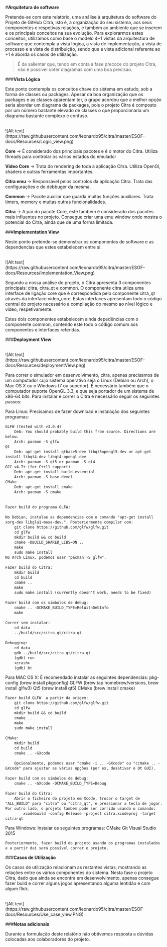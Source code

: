 ﻿
#**Arquitetura de software**

Pretende-se com este relatório, uma análise à arquitetura do software do Projeto de GitHub Citra, isto é, à organização do seu sistema, aos seus componentes e respetivas relações, e também ao ambiente que se inserem e os principais conceitos na sua evolução. Para explorarmos estes conceitos, utilizamos como base o modelo 4+1 vistas da arquitectura de software que contempla a vista lógica, a vista de implementação, a vista de processo e a vista de distribuição, sendo que a vista adicional referente ao +1 é aborda os casos de utilização.

 > É de salientar que, tendo em conta a fase precoce do projeto Citra, não é possível obter diagramas com uma boa precisao.

###**Vista Lógica**

Este ponto contempla os conceitos chave do sistema em estudo, sob a forma de classes ou packages.
Apesar da boa organização que os packages e as classes aparentam ter, o grupo acordou que a melhor opção seria abordar um diagrama de packages, pois o projeto Citra é composto por um número bastante elevado de classes o que proporcionaria um diagrama bastante complexo e confuso.

<br>
![Alt text](https://raw.githubusercontent.com/leonardo95/citra/master/ESOF-docs/Resources/Logic_view.png)
<br>

**Core** -> É considerado dos principais pacotes e é o motor do Citra.
Utiliza threads para controlar os vários estados do emulador

**Video Core** -> Trata do rendering de toda a aplicação Citra.
Utiliza OpenGl, shaders e outras ferramentas importantes.

**Citra emu** -> Responsável pelos controlos da aplicação Citra.
Trata das configurações e do debbuger da mesma.

**Common** -> Pacote auxiliar que guarda muitas funções auxiliares.
Trata timers, memory e muitas outras funcionalidades.

**Citra** -> A par do pacote Core, este também é considerado dos pacotes mais influentes no projeto. Consegue criar uma emu window onde mostra o potencial do Citra, ainda que de uma forma limitada.

###**Implementation View**

Neste ponto pretende-se demonstrar os componentes de software e as dependencias que estes estabelecem entre si.

<br>
![Alt text](https://raw.githubusercontent.com/leonardo95/citra/master/ESOF-docs/Resources/Implementation_View.png)
<br>

Segundo a nossa análise do projeto, o Citra apresenta 3 componentes principais: citra, citra_qt e common. O componente citra utliza uma interface de ligação core que é correspondida pelo componente citra_qt através da interface video_core. Estas interfaces apresentam todo o código central do projeto necessário à compilação do mesmo ao nível lógico e vídeo, respetivamente.

Estes dois componentes estabelecem ainda depedências com o componente common, contendo este todo o código comum aos componentes e interfaces referidas.

###**Deployment View**


<br>
![Alt text](https://raw.githubusercontent.com/leonardo95/citra/master/ESOF-docs/Resources/deploymentView.png)
<br>

Para correr o simulador em desenvolvimento, citra, apenas precisamos de um computador cujo sistema operativo seja o Linux (Debian ou Arch), o Mac OS X ou o Windows (7 ou superior). É necessário também que o computador suporte OpenGL 3.3, e que seja portador de um sistema de x86-64 bits. Para instalar e correr o Citra é necessário seguir os seguintes passos:

Para Linux:
	Precisamos de fazer download e instalação dos seguintes programas:
	
	GLFW (tested with v3.0.4)
		Deb: You should probably build this from source. Directions are below.
		Arch: pacman -S glfw
	Qt
		Deb: apt-get install qtbase5-dev libqt5opengl5-dev or apt-get install libqt4-dev libqt4-opengl-dev
		Arch: pacman -S qt5 or pacman -S qt4
	GCC v4.7+ (for C++11 support)
		Deb: apt-get install build-essential
		Arch: pacman -S base-devel
	CMake
		Deb: apt-get install cmake
		Arch: pacman -S cmake


	Fazer build do programa GLFW:

	No Debian, instalae as dependencias com o comando "apt-get install xorg-dev libglu1-mesa-dev.". Posteriormente compilar com:
		git clone https://github.com/glfw/glfw.git
		cd glfw
		mkdir build && cd build
		cmake -DBUILD_SHARED_LIBS=ON ..
		make
		sudo make install
	No Arch Linux, podemos usar "pacman -S glfw".

	Fazer build do Citra:
		mkdir build
		cd build
		cmake ..
		make
		sudo make install (currently doesn't work, needs to be fixed)

	Fazer build com os simbolos de debug:
		cmake .. -DCMAKE_BUILD_TYPE=RelWithDebInfo
		make

	Correr sem instalar:
		cd data
		../build/src/citra_qt/citra-qt
	
	Debugging:
		cd data
		gdb ../build/src/citra_qt/citra-qt
		(gdb) run
		<crash>
		(gdb) bt


Para MAC OS X:
	É recomendado instalar as seguintes dependencias:
		pkg-config (brew install pkgconfig)
		GLFW (brew tap homebrew/versions, brew install glfw3)
		Qt5 (brew install qt5)
		CMake (brew install cmake)


	Fazer build GLFW  a partir da origem:
		git clone https://github.com/glfw/glfw.git
		cd glfw
		mkdir build && cd build
		cmake ..
		make
		sudo make install
	
	CMake:
		mkdir build
		cd build
		cmake .. -GXcode
		
		Opcionalmente, podemos usar "cmake -i .. -GXcode" ou "ccmake .. -GXcode" para ajustar as várias opções (por ex, desativar o Qt GUI).

	Fazer build com os simbolos de debug:
		cmake .. -GXcode -DCMAKE_BUILD_TYPE=Debug

	Fazer build do Citra:
		Abrir o ficheiro do projeto em Xcode, trocar o target de "ALL_BUILD" para "citra" ou "citra_qt", e pressionar a tecla de jogar. Por outro lado, o projeto também pode ser corrido usando o comando:
			xcodebuild -config Release -project citra.xcodeproj -target citra-qt

Para Windows:
	Instalar os seguintes programas:
		CMake
		Git
		Visual Studio 2015

	Posteriormente, fazer build do projeto usando os programas instalados e a partir daí será possível correr o projeto.


###**Casos de Utilização**

Os casos de utilização relacionam as restantes vistas, mostrando as relações entre os vários componentes do sistema.
Nesta fase o projeto Citra, dado que ainda se encontra em desenvolvimento, apenas consegue fazer build e correr alguns jogos apresentando alguma lentidão e com algum flick.

<br>
![Alt text](https://raw.githubusercontent.com/leonardo95/citra/master/ESOF-docs/Resources/Use_case_view.PNG)
<br>

###**Notas adicionais**

Durante a formulação deste relatório não obtivemos resposta a dúvidas colocadas aos colaboradores do projeto.